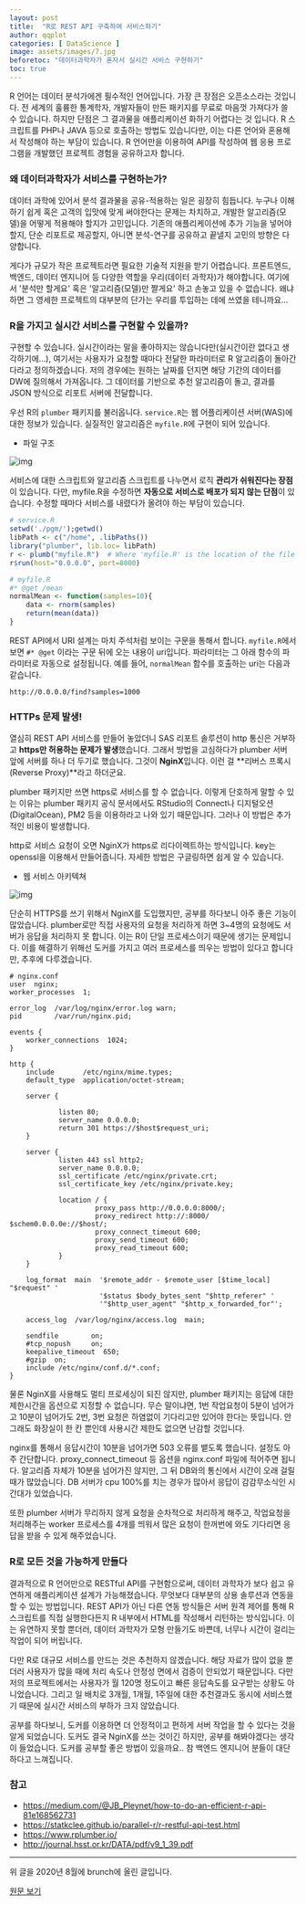 ```yaml
---
layout: post
title:  "R로 REST API 구축하여 서비스하기"
author: qqplot
categories: [ DataScience ]
image: assets/images/7.jpg
beforetoc: "데이터과학자가 혼자서 실시간 서비스 구현하기"
toc: true
---
```






R 언어는 데이터 분석가에겐 필수적인 언어입니다. 가장 큰 장점은 오픈소스라는 것입니다. 전 세계의 훌륭한 통계학자, 개발자들이 만든 패키지를 무료로 마음껏 가져다가 쓸 수 있습니다. 하지만 단점은 그 결과물을 애플리케이션 화하기 어렵다는 것 입니다. R 스크립트를 PHP나 JAVA 등으로 호출하는 방법도 있습니다만, 이는 다른 언어와 혼용해서 작성해야 하는 부담이 있습니다.  R 언어만을 이용하여 API를 작성하여 웹 응용 프로그램을 개발했던 프로젝트 경험을 공유하고자 합니다.







### 왜 데이터과학자가 서비스를 구현하는가?

데이터 과학에 있어서 분석 결과물을 공유-적용하는 일은 굉장히 힘듭니다. 누구나 이해하기 쉽게 혹은 고객의 입맛에 맞게 써야한다는 문제는 차치하고, 개발한 알고리즘(모델)을 어떻게 적용해야 할지가 고민입니다. 기존의 애플리케이션에 추가 기능을 넣어야 할지, 단순 리포트로 제공할지, 아니면 분석-연구를 공유하고 끝낼지 고민의 방향은 다양합니다. 



게다가 규모가 작은 프로젝트라면 필요한 기술적 지원을 받기 어렵습니다. 프론트엔드, 백엔드, 데이터 엔지니어 등 다양한 역할을 우리(데이터 과학자)가 해야합니다. 여기에서 '분석만 할게요' 혹은 '알고리즘(모델)만 짤게요' 하고 손놓고 있을 수 없습니다. 왜냐하면 그 영세한 프로젝트의 대부분의 단가는 우리를 투입하는 데에 쓰였을 테니까요... 







### R을 가지고 실시간 서비스를 구현할 수 있을까?
구현할 수 있습니다. 실시간이라는 말을 좋아하지는 않습니다만(실시간이란 없다고 생각하기에...), 여기서는 사용자가 요청할 때마다 전달한 파라미터로 R 알고리즘이 돌아간다라고 정의하겠습니다. 저의 경우에는 원하는 날짜를 던지면 해당 기간의 데이터를 DW에 질의해서 가져옵니다. 그 데이터를 기반으로 추천 알고리즘이 돌고, 결과를 JSON 방식으로 리포트 서버에 전달합니다.



우선 R의 `plumber` 패키지를 불러옵니다. `service.R`는 웹 어플리케이션 서버(WAS)에 대한 정보가 있습니다. 실질적인 알고리즘은 `myfile.R`에 구현이 되어 있습니다.



- 파일 구조


![img](https://t1.daumcdn.net/thumb/R1280x0.fjpg/?fname=http://t1.daumcdn.net/brunch/service/user/1F9Q/image/9vnqPomzdNdHmg0SGG-yd-hvtAc.jpg)



서비스에 대한 스크립트와 알고리즘 스크립트를 나누면서 로직 **관리가 쉬워진다는 장점**이 있습니다. 다만, myfile.R을 수정하면 **자동으로 서비스로 배포가 되지 않는 단점**이 있습니다. 수정할 때마다 서비스를 내렸다가 올려야 하는 부담이 있습니다.



```R
# service.R
setwd('./pgm/');getwd()
libPath <- c("/home", .libPaths())
library("plumber", lib.loc= libPath)
r <- plumb("myfile.R")  # Where 'myfile.R' is the location of the file shown above
r$run(host="0.0.0.0", port=8000)
```



```R
# myfile.R
#* @get /mean
normalMean <- function(samples=10){
    data <- rnorm(samples)
    return(mean(data))
}
```



REST API에서 URI 설계는 마치 주석처럼 보이는 구문을 통해서 합니다. `myfile.R`에서 보면 `#* @get` 이라는 구문 뒤에 오는 내용이 uri입니다. 파라미터는 그 아래 함수의 파라미터로 자동으로 설정됩니다. 예를 들어, `normalMean` 함수를 호출하는 uri는 다음과 같습니다.



```http
http://0.0.0.0/find?samples=1000
```



### HTTPs 문제 발생!

열심히 REST API 서비스를 만들어 놓았더니 SAS 리포트 솔루션이 http 통신은 거부하고 **https만 허용하는 문제가 발생**했습니다. 그래서 방법을 고심하다가 plumber 서버 앞에 서버를 하나 더 두기로 했습니다. 그것이 **NginX**입니다. 이런 걸 **리버스 프록시(Reverse Proxy)**라고 하더군요. 



plumber 패키지만 쓰면 https로 서비스를 할 수 없습니다. 이렇게 단호하게 말할 수 있는 이유는 plumber 패키지 공식 문서에서도 RStudio의 Connect나 디지털오션(DigitalOcean), PM2 등을 이용하라고 나와 있기 때문입니다. 그러나 이 방법은 추가적인 비용이 발생합니다.



http로 서비스 요청이 오면 NginX가 https로 리다이렉트하는 방식입니다. key는 openssl을 이용해서 만들어줍니다. 자세한 방법은 구글링하면 쉽게 알 수 있습니다.



- 웹 서비스 아키텍쳐

![img](https://t1.daumcdn.net/thumb/R1280x0.fjpg/?fname=http://t1.daumcdn.net/brunch/service/user/1F9Q/image/X3NdAKqc6iii_jLWtlYfQFGA2T8.jpg)



단순히 HTTPS를 쓰기 위해서 NginX를 도입했지만, 공부를 하다보니 아주 좋은 기능이 많았습니다. plumber로만 직접 사용자의 요청을 처리하게 하면 3~4명의 요청에도 서버가 응답을 처리하지 못 합니다. 이는 R이 단일 프로세스이기 때문에 생기는 문제입니다. 이를 해결하기 위해선 도커를 가지고 여러 프로세스를 띄우는 방법이 있다고 합니다만, 추후에 다루겠습니다.





```nginx
# nginx.conf
user  nginx;
worker_processes  1;

error_log  /var/log/nginx/error.log warn;
pid        /var/run/nginx.pid;

events {
    worker_connections  1024;
}

http {
    include       /etc/nginx/mime.types;
    default_type  application/octet-stream;

    server {

            listen 80;
            server_name 0.0.0.0;
            return 301 https://$host$request_uri;
    }

    server {
            listen 443 ssl http2;
            server_name 0.0.0.0;                        
            ssl_certificate /etc/nginx/private.crt;
            ssl_certificate_key /etc/nginx/private.key;

            location / {
                     proxy_pass http://0.0.0.0:8000/;
                     proxy_redirect http://:8000/ $schem0.0.0.0e://$host/;
                     proxy_connect_timeout 600;
                     proxy_send_timeout 600;
                     proxy_read_timeout 600;
            }
    }

    log_format  main  '$remote_addr - $remote_user [$time_local] "$request" '
                      '$status $body_bytes_sent "$http_referer" '
                      '"$http_user_agent" "$http_x_forwarded_for"';

    access_log  /var/log/nginx/access.log  main;

    sendfile        on;
    #tcp_nopush     on;
    keepalive_timeout  650;
    #gzip  on;
    include /etc/nginx/conf.d/*.conf;
}
```





물론 NginX를 사용해도 멀티 프로세싱이 되진 않지만, plumber 패키지는 응답에 대한 제한시간을 옵션으로 지정할 수 없습니다. 무슨 말이냐면, 1번 작업요청이 5분이 넘어가고 10분이 넘어가도 2번, 3번 요청은 하염없이 기다리고만 있어야 한다는 뜻입니다. 안그래도 화장실이 한 칸 뿐인데 사용시간 제한도 없으면 난감할 것입니다.



nginx를 통해서 응답시간이 10분을 넘어가면 503 오류를 뱉도록 했습니다. 설정도 아주 간단합니다. proxy_connect_timeout 등 옵션을 nginx.conf 파일에 적어주면 됩니다. 알고리즘 자체가 10분을 넘어가진 않지만, 그 뒤 DB와의 통신에서 시간이 오래 걸릴 때가 많았습니다. DB 서버가 cpu 100%를 치는 경우가 많아서 응답이 감감무소식인 시간대가 있었습니다. 



또한 plumber 서버가 무리하지 않게 요청을 순차적으로 처리하게 해주고, 작업요청을 처리해주는 worker 프로세스를 4개를 띄워서 많은 요청이 한꺼번에 와도 기다리면 응답을 받을 수 있게 해주었습니다.









### R로 모든 것을 가능하게 만들다

결과적으로 R 언어만으로 RESTful API를 구현함으로써, 데이터 과학자가 보다 쉽고 유연하게 애플리케이션 설계가 가능해졌습니다. 무엇보다 대부분의 상용 솔루션과 연동을 할 수 있는 방법입니다. REST API가 아닌 다른 연동 방식들은 서버 원격 제어를 통해 R 스크립트를 직접 실행한다든지 R 내부에서 HTML를 작성해서 리턴하는 방식입니다. 이는 유연하지 못할 뿐더러, 데이터 과학자가 모형 만들기도 바쁜데, 너무나 시간이 걸리는 작업이 되어 버립니다.



다만 R로 대규모 서비스를 만드는 것은 추천하지 않겠습니다. 해당 자료가 많이 없을 뿐더러 사용자가 많을 때에 처리 속도나 안정성 면에서 검증이 안되었기 때문입니다. 다만 저의 프로젝트에서는 사용자가 월 120명 정도이고 빠른 응답속도를 요구받는 상황도 아니었습니다. 그리고 일 배치로 3개월, 1개월, 1주일에 대한 추천결과도 동시에 서비스했기 때문에 실시간 서비스의 부하가 크지 않았습니다.



공부를 하다보니, 도커를 이용하면 더 안정적이고 편하게 서버 작업을 할 수 있다는 것을 알게 되었습니다. 도커도 결국 NginX를 쓰는 것이긴 하지만, 공부를 해봐야겠다는 생각이 들었습니다. 도커를 공부할 좋은 방법이 있을까요.. 참 백엔드 엔지니어 분들이 대단하다고 느껴집니다.





### 참고

- https://medium.com/@JB_Pleynet/how-to-do-an-efficient-r-api-81e168562731
- https://statkclee.github.io/parallel-r/r-restful-api-test.html
- https://www.rplumber.io/
- http://journal.hsst.or.kr/DATA/pdf/v9_1_39.pdf





------



위 글을 2020년 8월에 brunch에 올린 글입니다. 

[원문 보기](https://brunch.co.kr/@qqplot/85)
